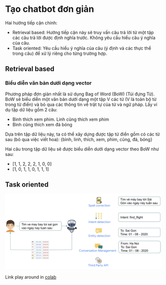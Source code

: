 # Tạo chatbot đơn giản

Hai hướng tiếp cận chính:

- Retrieval based: Hướng tiếp cận này sẽ truy vấn câu trả lời từ một tập các câu trả lời được định nghĩa trước. Không yêu cầu hiểu câu ý nghĩa của câu.
- Task oriented: Yêu cầu hiểu ý nghĩa của câu (ý định và các thực thể trong câu) để xử lý riêng cho từng trường hợp.

## Retrieval based

### Biểu diễn văn bản dưới dạng vector
Phương pháp đơn giản nhất là sử dụng Bag of Word (BoW) (Túi đựng Từ). BoW sẽ biểu diễn một văn bản dưới dạng một tập V các từ (V là toàn bộ từ trong từ điển) và bỏ qua các thông tin về trật tự của từ và ngữ pháp. Lấy ví dụ tập dữ liệu gồm 2 câu: 

- Bình thích xem phim. Linh cũng thích xem phim
- Bình cũng thích xem đá bóng

Dựa trên tập dữ liệu này, ta có thể xây dựng được tập từ điển gồm có các từ sau (bỏ qua việc viết hoa): {bình, linh, thích, xem, phim, cũng, đá, bóng}

Hai câu trong tập dữ liệu sẽ được biểu diễn dưới dạng vector theo BoW như sau:

- [1, 1, 2, 2, 2, 1, 0, 0]
- [1, 0, 1, 1, 0, 1, 1, 1]

## Task oriented

![picture](https://github.com/nguyenvulebinh/shecode20/blob/master/task_oriented_flow.png?raw=true)


Link play around in [colab](https://colab.research.google.com/drive/1_KQkMqh6zxqUXO-Y9jzmqQ7efhAUfzaI?usp=sharing)

